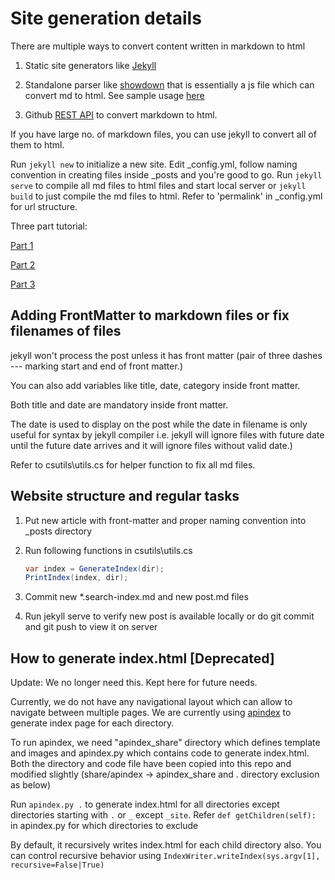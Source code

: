 # Site generation details

There are multiple ways to convert content written in markdown to html

1) Static site generators like [Jekyll](https://jekyllrb.com/tutorials/convert-site-to-jekyll/)

2) Standalone parser like [showdown](https://github.com/showdownjs/showdown) that is essentially a js file which can convert md to html. See sample usage [here](https://markdown-to-github-style-web.com/)

3) Github [REST API](https://docs.github.com/en/free-pro-team@latest/rest/reference/markdown) to convert markdown to html. 

If you have large no. of markdown files, you can use jekyll to convert all of them to html. 

Run `jekyll new` to initialize a new site. Edit _config.yml, follow naming convention in creating files inside _posts and you're good to go.  Run `jekyll serve` to compile all md files to html files and start local server or `jekyll build` to just compile the md files to html.  Refer to 'permalink' in _config.yml for url structure.

Three part tutorial:

[Part 1](https://www.digitalocean.com/community/tutorials/how-to-set-up-a-jekyll-development-site-on-ubuntu-16-04)

[Part 2](https://www.digitalocean.com/community/tutorials/exploring-jekyll-s-default-content)

[Part 3](https://www.digitalocean.com/community/tutorials/how-to-control-urls-and-links-in-jekyll)

## Adding FrontMatter to markdown files or fix filenames of files

jekyll won't process the post unless it has front matter (pair of three dashes --- marking start and end of front matter.)

You can also add variables like title, date, category inside front matter. 

Both title and date are mandatory inside front matter. 

The date is used to display on the post while the date in filename is only useful for syntax by jekyll compiler i.e. jekyll will ignore files with future date until the future date arrives and it will ignore files without valid date.)

Refer to csutils\utils.cs for helper function to fix all md files.

## Website structure and regular tasks

1. Put new article with front-matter and proper naming convention into _posts directory

2. Run following functions in csutils\utils.cs	

   ```c#
   var index = GenerateIndex(dir);
   PrintIndex(index, dir);
   ```

3. Commit new *.search-index.md and new post.md files

4. Run jekyll serve to verify new post is available locally or do git commit and git push to view it on server

## How to generate index.html [Deprecated]

Update: We no longer need this. Kept here for future needs.

Currently, we do not have any navigational layout which can allow to navigate between multiple pages. We are currently using [apindex](https://github.com/libthinkpad/apindex) to generate index page for each directory. 

To run apindex, we need "apindex_share" directory which defines template and images and apindex.py which contains code to generate index.html. Both the directory and code file have been copied into this repo and modified slightly (share/apindex -> apindex_share and . directory exclusion as below)

Run `apindex.py .` to generate index.html for all directories except directories starting with `.` or `_` except `_site`. Refer `def getChildren(self):` in apindex.py for which directories to exclude

By default, it recursively writes index.html for each child directory also. You can control recursive behavior using `IndexWriter.writeIndex(sys.argv[1], recursive=False|True)`